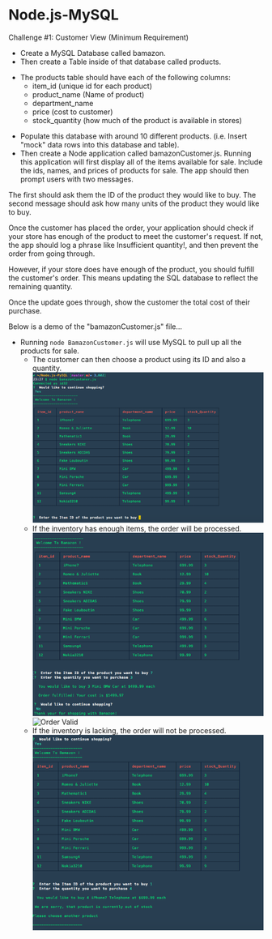 # Node.js-MySQL

Challenge #1: Customer View (Minimum Requirement)

* Create a MySQL Database called bamazon.
* Then create a Table inside of that database called products.
- The products table should have each of the following columns:
    - item_id (unique id for each product)
    - product_name (Name of product)
    - department_name
    - price (cost to customer)
    - stock_quantity (how much of the product is available in stores)

* Populate this database with around 10 different products. (i.e. Insert "mock" data rows into this database and table).
* Then create a Node application called bamazonCustomer.js. Running this application will first display all of the items available for sale. Include the ids, names, and prices of products for sale.
The app should then prompt users with two messages.

The first should ask them the ID of the product they would like to buy.
The second message should ask how many units of the product they would like to buy.

Once the customer has placed the order, your application should check if your store has enough of the product to meet the customer's request.
If not, the app should log a phrase like Insufficient quantity!, and then prevent the order from going through.

However, if your store does have enough of the product, you should fulfill the customer's order.
This means updating the SQL database to reflect the remaining quantity.

Once the update goes through, show the customer the total cost of their purchase.


 Below is a demo of the "bamazonCustomer.js" file...
  - Running `node BamazonCustomer.js` will use MySQL to pull up all the products for sale.
     - The customer can then choose a product using its ID and also a quantity.
      ![Customer Order](/image_terminal/first-step.png)
     - If the inventory has enough items, the order will be processed.
       ![Order Valid](/image_terminal/order-placed.png)
       ![Order Valid](/image_terminal/placed-order.png)
     - If the inventory is lacking, the order will not be processed.
       ![Order Invalid](/image_terminal/out-of-stock.png)
